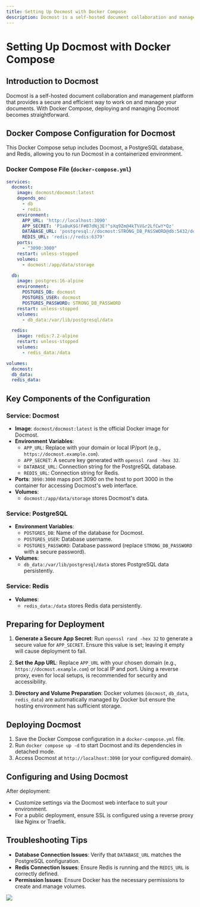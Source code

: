 ```yaml
---
title: Setting Up Docmost with Docker Compose
description: Docmost is a self-hosted document collaboration and management platform. This guide will help you set up Docmost using Docker Compose for a seamless and secure deployment.
---
```


# Setting Up Docmost with Docker Compose

## Introduction to Docmost

Docmost is a self-hosted document collaboration and management platform that provides a secure and efficient way to work on and manage your documents. With Docker Compose, deploying and managing Docmost becomes straightforward.

## Docker Compose Configuration for Docmost

This Docker Compose setup includes Docmost, a PostgreSQL database, and Redis, allowing you to run Docmost in a containerized environment.

### Docker Compose File (`docker-compose.yml`)

```yaml
services:
  docmost:
    image: docmost/docmost:latest
    depends_on:
      - db
      - redis
    environment:
      APP_URL: 'http://localhost:3090'
      APP_SECRET: 'P1a8uK$G!F#B7dNj3E!^sXq9Zm@4kT%V&r2LfCwY*Qz'
      DATABASE_URL: 'postgresql://docmost:STRONG_DB_PASSWORD@db:5432/docmost?schema=public'
      REDIS_URL: 'redis://redis:6379'
    ports:
      - "3090:3000"
    restart: unless-stopped
    volumes:
      - docmost:/app/data/storage

  db:
    image: postgres:16-alpine
    environment:
      POSTGRES_DB: docmost
      POSTGRES_USER: docmost
      POSTGRES_PASSWORD: STRONG_DB_PASSWORD
    restart: unless-stopped
    volumes:
      - db_data:/var/lib/postgresql/data

  redis:
    image: redis:7.2-alpine
    restart: unless-stopped
    volumes:
      - redis_data:/data

volumes:
  docmost:
  db_data:
  redis_data:
```

## Key Components of the Configuration

### Service: Docmost
- **Image**: `docmost/docmost:latest` is the official Docker image for Docmost.
- **Environment Variables**:
  - `APP_URL`: Replace with your domain or local IP/port (e.g., `https://docmost.example.com`).
  - `APP_SECRET`: A secure key generated with `openssl rand -hex 32`.
  - `DATABASE_URL`: Connection string for the PostgreSQL database.
  - `REDIS_URL`: Connection string for Redis.
- **Ports**: `3090:3000` maps port 3090 on the host to port 3000 in the container for accessing Docmost's web interface.
- **Volumes**: 
  - `docmost:/app/data/storage` stores Docmost's data.

### Service: PostgreSQL
- **Environment Variables**:
  - `POSTGRES_DB`: Name of the database for Docmost.
  - `POSTGRES_USER`: Database username.
  - `POSTGRES_PASSWORD`: Database password (replace `STRONG_DB_PASSWORD` with a secure password).
- **Volumes**:
  - `db_data:/var/lib/postgresql/data` stores PostgreSQL data persistently.

### Service: Redis
- **Volumes**:
  - `redis_data:/data` stores Redis data persistently.

## Preparing for Deployment

1. **Generate a Secure App Secret**: Run `openssl rand -hex 32` to generate a secure value for `APP_SECRET`. Ensure this value is set; leaving it empty will cause deployment to fail.
   
2. **Set the App URL**: Replace `APP_URL` with your chosen domain (e.g., `https://docmost.example.com`) or local IP and port. Using a reverse proxy, even for local setups, is recommended for security and accessibility.

3. **Directory and Volume Preparation**: Docker volumes (`docmost`, `db_data`, `redis_data`) are automatically managed by Docker but ensure the hosting environment has sufficient storage.

## Deploying Docmost

1. Save the Docker Compose configuration in a `docker-compose.yml` file.
2. Run `docker compose up -d` to start Docmost and its dependencies in detached mode.
3. Access Docmost at `http://localhost:3090` (or your configured domain).

## Configuring and Using Docmost

After deployment:
- Customize settings via the Docmost web interface to suit your environment.
- For a public deployment, ensure SSL is configured using a reverse proxy like Nginx or Traefik.

## Troubleshooting Tips

- **Database Connection Issues**: Verify that `DATABASE_URL` matches the PostgreSQL configuration.
- **Redis Connection Issues**: Ensure Redis is running and the `REDIS_URL` is correctly defined.
- **Permission Issues**: Ensure Docker has the necessary permissions to create and manage volumes.

<a href="https://www.buymeacoffee.com/techdox"><img src="https://img.buymeacoffee.com/button-api/?text=Buy me a cup of tea&emoji=🍵&slug=techdox&button_colour=FFDD00&font_colour=000000&font_family=Cookie&outline_colour=000000&coffee_colour=ffffff" /></a>